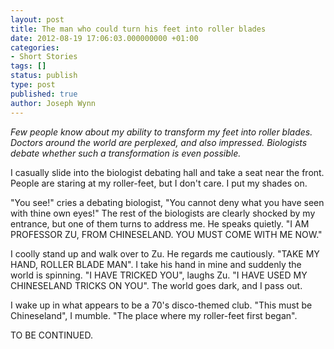 ```yaml
---
layout: post
title: The man who could turn his feet into roller blades
date: 2012-08-19 17:06:03.000000000 +01:00
categories:
- Short Stories
tags: []
status: publish
type: post
published: true
author: Joseph Wynn
---
```

<p><em>Few people know about my ability to transform my feet into roller blades. Doctors around the world are perplexed, and also impressed. Biologists debate whether such a transformation is even possible.</em></p>
<p>I casually slide into the biologist debating hall and take a seat near the front. People are staring at my roller-feet, but I don't care. I put my shades on.<!--more--></p>
<p>"You see!" cries a debating biologist, "You cannot deny what you have seen with thine own eyes!" The rest of the biologists are clearly shocked by my entrance, but one of them turns to address me. He speaks quietly. "I AM PROFESSOR ZU, FROM CHINESELAND. YOU MUST COME WITH ME NOW."</p>
<p>I coolly stand up and walk over to Zu. He regards me cautiously. "TAKE MY HAND, ROLLER BLADE MAN". I take his hand in mine and suddenly the world is spinning. "I HAVE TRICKED YOU", laughs Zu. "I HAVE USED MY CHINESELAND TRICKS ON YOU". The world goes dark, and I pass out.</p>
<p>I wake up in what appears to be a 70's disco-themed club. "This must be Chineseland", I mumble. "The place where my roller-feet first began".</p>
<p>TO BE CONTINUED.</p>
